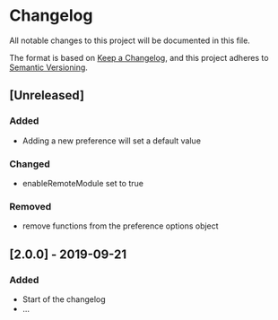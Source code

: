 ﻿# Changelog
All notable changes to this project will be documented in this file.

The format is based on [Keep a Changelog](https://keepachangelog.com/en/1.0.0/),
and this project adheres to [Semantic Versioning](https://semver.org/spec/v2.0.0.html).

## [Unreleased]
### Added
- Adding a new preference will set a default value

### Changed
- enableRemoteModule set to true

### Removed
- remove functions from the preference options object

## [2.0.0] - 2019-09-21
### Added
- Start of the changelog
- ...
